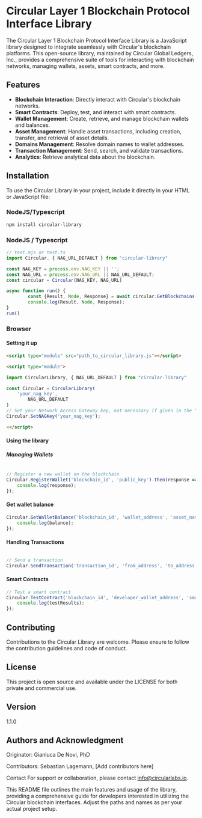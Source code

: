 # Circular Layer 1 Blockchain Protocol Interface Library

The Circular Layer 1 Blockchain Protocol Interface Library is a JavaScript library designed to integrate seamlessly with Circular's blockchain platforms. This open-source library, maintained by Circular Global Ledgers, Inc., provides a comprehensive suite of tools for interacting with blockchain networks, managing wallets, assets, smart contracts, and more.

## Features

- **Blockchain Interaction**: Directly interact with Circular's blockchain networks.
- **Smart Contracts**: Deploy, test, and interact with smart contracts.
- **Wallet Management**: Create, retrieve, and manage blockchain wallets and balances.
- **Asset Management**: Handle asset transactions, including creation, transfer, and retrieval of asset details.
- **Domains Management**: Resolve domain names to wallet addresses.
- **Transaction Management**: Send, search, and validate transactions.
- **Analytics**: Retrieve analytical data about the blockchain.

## Installation

To use the Circular Library in your project, include it directly in your HTML or JavaScript file:

### NodeJS/Typescript
```bash
npm install circular-library
```

### NodeJS / Typescript
```javascript
// test.mjs or test.ts
import Circular, { NAG_URL_DEFAULT } from "circular-library"

const NAG_KEY = process.env.NAG_KEY || '';
const NAG_URL = process.env.NAG_URL || NAG_URL_DEFAULT;
const circular = Circular(NAG_KEY, NAG_URL)

async function run() {
        const {Result, Node, Response} = await circular.GetBlockchains()
        console.log(Result, Node, Response);
}
run()
```
### Browser
#### Setting it up
```html
<script type="module" src="path_to_circular_library.js"></script>

<script type="module">

import CircularLibrary, { NAG_URL_DEFAULT } from "circular-library"

const Circular = CircularLibrary(
    'your_nag_key', 
        NAG_URL_DEFAULT
)
// Set your Network Access Gateway key, not necessary if given in the "constructor"
Circular.SetNAGKey('your_nag_key');

<</script>
```

#### Using the library
##### Managing Wallets

```javascript

// Register a new wallet on the blockchain
Circular.RegisterWallet('blockchain_id', 'public_key').then(response => {
    console.log(response);
});
```

#### Get wallet balance
```javascript
Circular.GetWalletBalance('blockchain_id', 'wallet_address', 'asset_name').then(balance => {
    console.log(balance);
});
```

#### Handling Transactions
```javascript

// Send a transaction
Circular.SendTransaction('transaction_id', 'from_address', 'to_address', 'timestamp', 'type', 'payload', 'nonce', 'signature', 'blockchain_id');
```

#### Smart Contracts
```javascript
// Test a smart contract
Circular.TestContract('blockchain_id', 'developer_wallet_address', 'smart_contract_project').then(testResults => {
    console.log(testResults);
});
```

## Contributing
Contributions to the Circular Library are welcome. Please ensure to follow the contribution guidelines and code of conduct.

## License
This project is open source and available under the LICENSE for both private and commercial use.

## Version
1.1.0

## Authors and Acknowledgment
Originator: Gianluca De Novi, PhD

Contributors: Sebastian Lagemann, [Add contributors here]

Contact
For support or collaboration, please contact info@circularlabs.io.



This README file outlines the main features and usage of the library, providing a comprehensive guide for developers interested in utilizing the Circular blockchain interfaces. Adjust the paths and names as per your actual project setup.
